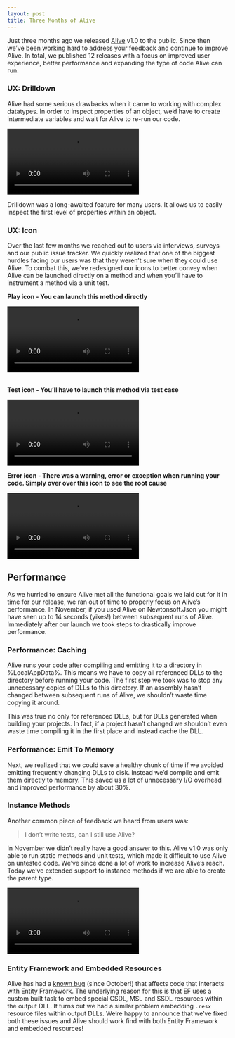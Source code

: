 ```yaml
---
layout: post
title: Three Months of Alive
---
```



Just three months ago we released [Alive](http://comealive.io) v1.0 to the public. Since then we’ve been working hard to address your feedback and continue to improve Alive. In total, we published 12 releases with a focus on improved user experience, better performance and expanding the type of code Alive can run.

### UX: Drilldown

Alive had some serious drawbacks when it came to working with complex datatypes. In order to inspect properties of an object, we’d have to create intermediate variables and wait for Alive to re-run our code.

<video autoplay loop preload>
		<source src="https://codeconnectcdn.blob.core.windows.net/cdn/blog/2016.02.02/DrillDown.mp4" type="video/mp4">
		<source src="https://codeconnectcdn.blob.core.windows.net/cdn/blog/2016.02.02/DrillDown.webm" type="video/webm">
</video>

Drilldown was a long-awaited feature for many users. It allows us to easily inspect the first level of properties within an object.

### UX: Icon

Over the last few months we reached out to users via interviews, surveys and our public issue tracker. We quickly realized that one of the biggest hurdles facing our users was that they weren’t sure when they could use Alive. To combat this, we’ve redesigned our icons to better convey when Alive can be launched directly on a method and when you’ll have to instrument a method via a unit test.

**Play icon - You can launch this method directly**

<video autoplay loop preload>
		<source src="https://codeconnectcdn.blob.core.windows.net/cdn/blog/2016.02.02/PlayIcon.mp4" type="video/mp4">
		<source src="https://codeconnectcdn.blob.core.windows.net/cdn/blog/2016.02.02/PlayIcon.webm" type="video/webm">
</video>

<br />
<br />

**Test icon - You’ll have to launch this method via test case**

<video autoplay loop preload>
		<source src="https://codeconnectcdn.blob.core.windows.net/cdn/blog/2016.02.02/TestIcon.mp4" type="video/mp4">
		<source src="https://codeconnectcdn.blob.core.windows.net/cdn/blog/2016.02.02/TestIcon.webm" type="video/webm">
</video>

**Error icon - There was a warning, error or exception when running your code. Simply over over this icon to see the root cause**

<video autoplay loop preload>
		<source src="https://codeconnectcdn.blob.core.windows.net/cdn/blog/2016.02.02/WarningIcon.mp4" type="video/mp4">
		<source src="https://codeconnectcdn.blob.core.windows.net/cdn/blog/2016.02.02/WarningIcon.webm" type="video/webm">
</video>

## Performance

As we hurried to ensure Alive met all the functional goals we laid out for it in time for our release, we ran out of time to properly focus on Alive’s performance. In November, if you used Alive on Newtonsoft.Json you might have seen up to 14 seconds (yikes!) between subsequent runs of Alive. Immediately after our launch we took steps to drastically improve performance.

### Performance: Caching

Alive runs your code after compiling and emitting it to a directory in %LocalAppData%. This means we have to copy all referenced DLLs to the directory before running your code. The first step we took was to stop any unnecessary copies of DLLs to this directory. If an assembly hasn’t changed between subsequent runs of Alive, we shouldn’t waste time copying it around.

This was true no only for referenced DLLs, but for DLLs generated when building your projects. In fact, if a project hasn’t changed we shouldn’t even waste time compiling it in the first place and instead cache the DLL.

### Performance: Emit To Memory

Next, we realized that we could save a healthy chunk of time if we avoided emitting frequently changing DLLs to disk. Instead we’d compile and emit them directly to memory. This saved us a lot of unnecessary I/O overhead and improved performance by about 30%.

### Instance Methods

Another common piece of feedback we heard from users was:

> I don’t write tests, can I still use Alive?

In November we didn’t really have a good answer to this. Alive v1.0 was only able to run static methods and unit tests, which made it difficult to use Alive on untested code. We’ve since done a lot of work to increase Alive’s reach. Today we’ve extended support to instance methods if we are able to create the parent type.

<video autoplay loop preload>
		<source src="https://codeconnectcdn.blob.core.windows.net/cdn/blog/2016.02.02/InstanceInvocation.mp4" type="video/mp4">
		<source src="https://codeconnectcdn.blob.core.windows.net/cdn/blog/2016.02.02/InstanceInvocation.webm" type="video/webm">
</video>

### Entity Framework and Embedded Resources

Alive has had a [known bug](https://github.com/CodeConnect/AliveFeedback/issues/47) (since October!) that affects code that interacts with Entity Framework. The underlying reason for this is that EF uses a custom built task to embed special CSDL, MSL and SSDL resources within the output DLL. It turns out we had a similar problem embedding `.resx` resource files within output DLLs. We’re happy to announce that we’ve fixed both these issues and Alive should work find with both Entity Framework and embedded resources!
